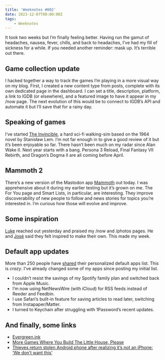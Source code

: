 ```yaml
---
title: 'Weeknotes #002'
date: 2023-12-07T00:00:00Z
tags:
    - Weeknotes
---
```

It took two weeks but I’m finally feeling better. Having run the gamut of headaches, nausea, fever, chills, and back to headaches, I’ve had my fill of sickness for a while. If you needed another reminder: mask up. It’s terrible out there.

## Game collection update

I hacked together a way to track the games I’m playing in a more visual way on my blog. First, I created a new content type from posts, complete with its own dedicated page in the dashboard. I can set a title, description, platform, a link to IGDB (or elsewhere), and a featured image to have it appear in my /now page. The next evolution of this would be to connect to IGDB’s API and automate it but I’ll save that for a rainy day.

## Speaking of games

I’ve started [The Invincible](https://invinciblethegame.com/), a hard sci-fi walking-sim based on the 1964 novel by Stanisław Lem. I’m not far enough in to give a good review of it but it’s been enjoyable so far. There hasn’t been much on my radar since Alan Wake II. Next year starts with a bang. Persona 3 Reload, Final Fantasy VII Rebirth, and Dragon’s Dogma II are all coming before April.

## Mammoth 2

There’s a new version of the Mastodon app [Mammoth](https://apps.apple.com/app/mammoth-for-mastodon/id1667573899) out today. I was apprehensive about it during my earlier testing but it’s grown on me. The For You page and Smart Lists, in particular, are interesting. They improve discoverability of new people to follow and news stories for topics you’re interested in. I’m curious how those will evolve and improve.

## Some inspiration

[Luke](https://typo.social/@Luke) reached out yesterday and praised my /now and /photos pages. He and [José](https://mastodon.design/@jd) said they felt inspired to make their own. This made my week.

## Default app updates

More than 250 people have [shared](https://defaults.rknight.me) their personalized default apps list. This is *crazy*. I’ve already changed some of my apps since posting my initial list.

* I couldn’t resist the savings of my Spotify family plan and switched back from Apple Music.
* I’m now using NetNewsWire (with iCloud) for RSS feeds instead of Reeder and Feedbin.
* I use Safari’s built-in feature for saving articles to read later, switching from Instapaper/Matter.
* I turned to Keychain after struggling with 1Password’s recent updates.

## And finally, some links

* [Evergreen.ink](https://jonathanhays.me/2023/12/06/evergreen-ink/)
* [More Games Where You Build The Little House, Please](https://aftermath.site/more-games-where-you-build-the-little-house-please)
* [Thieves return stolen Android phone after realizing it’s not an iPhone: ‘We don’t want this’](https://9to5mac.com/2023/12/04/stolen-android-phone-returned-iphone/)